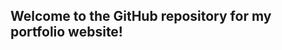 Welcome to the GitHub repository for my portfolio website!
----------------------------------------------------------
